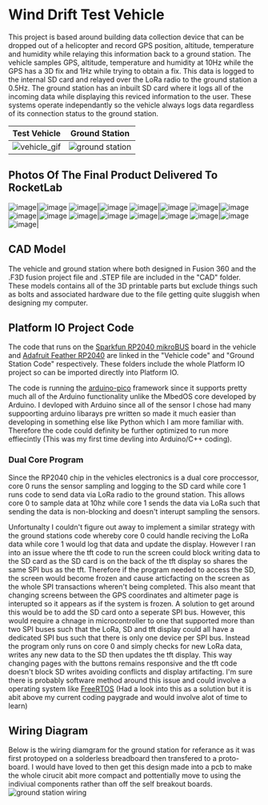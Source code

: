 # Wind Drift Test Vehicle

This project is based around building data collection device that can be dropped out of a helicopter and record GPS position, altitude, temperature and humidity while relaying this information back to a ground station. The vehicle samples GPS, altitude, temperature and humidity at 10Hz while the GPS has a 3D fix and 1Hz while trying to obtain a fix. This data is logged to the internal SD card and relayed over the LoRa radio to the ground station a 0.5Hz. The ground station has an inbuilt SD card where it logs all of the incoming data while displaying this reviced information to the user. These systems operate independantly so the vehicle always logs data regardless of its connection status to the ground station.

Test Vehicle | Ground Station
------------ | -------------
![vehicle_gif](https://github.com/JasperCusiel/Wind-Drift-Test-Vehicle/blob/f5f4aa340e76b96d537dc1a6af973c7dd2ffaf03/Test_Vehicle.gif) | ![ground station](https://github.com/JasperCusiel/Wind-Drift-Test-Vehicle/blob/e8371d43ec23b7cb48514da858f554845b8bd735/Ground%20Station.gif)

## Photos Of The Final Product Delivered To RocketLab
![image](https://github.com/JasperCusiel/Wind-Drift-Test-Vehicle/blob/main/Images%20%26%20Gifs/IMG_0352.jpeg)|![image](https://github.com/JasperCusiel/Wind-Drift-Test-Vehicle/blob/main/Images%20%26%20Gifs/IMG_0353.jpeg)
![image](https://github.com/JasperCusiel/Wind-Drift-Test-Vehicle/blob/main/Images%20%26%20Gifs/IMG_0354.jpeg)|![image](https://github.com/JasperCusiel/Wind-Drift-Test-Vehicle/blob/main/Images%20%26%20Gifs/IMG_0355.jpeg)
![image](https://github.com/JasperCusiel/Wind-Drift-Test-Vehicle/blob/main/Images%20%26%20Gifs/IMG_0356.jpeg)|![image](https://github.com/JasperCusiel/Wind-Drift-Test-Vehicle/blob/main/Images%20%26%20Gifs/IMG_0357.jpeg)
![image](https://github.com/JasperCusiel/Wind-Drift-Test-Vehicle/blob/main/Images%20%26%20Gifs/IMG_0362.jpeg)|![image](https://github.com/JasperCusiel/Wind-Drift-Test-Vehicle/blob/main/Images%20%26%20Gifs/IMG_0364.jpeg)
![image](https://github.com/JasperCusiel/Wind-Drift-Test-Vehicle/blob/main/Images%20%26%20Gifs/IMG_0366.jpeg)|![image](https://github.com/JasperCusiel/Wind-Drift-Test-Vehicle/blob/main/Images%20%26%20Gifs/IMG_0367.jpeg)
![image](https://github.com/JasperCusiel/Wind-Drift-Test-Vehicle/blob/main/Images%20%26%20Gifs/IMG_0369.jpeg)|![image](https://github.com/JasperCusiel/Wind-Drift-Test-Vehicle/blob/main/Images%20%26%20Gifs/IMG_0370.jpeg)
![image](https://github.com/JasperCusiel/Wind-Drift-Test-Vehicle/blob/main/Images%20%26%20Gifs/IMG_0371.jpeg)|![image](https://github.com/JasperCusiel/Wind-Drift-Test-Vehicle/blob/main/Images%20%26%20Gifs/IMG_0372.jpeg)
![image](https://github.com/JasperCusiel/Wind-Drift-Test-Vehicle/blob/main/Images%20%26%20Gifs/IMG_0373.jpeg)|![image](https://github.com/JasperCusiel/Wind-Drift-Test-Vehicle/blob/main/Images%20%26%20Gifs/IMG_0374.jpeg)
![image](https://github.com/JasperCusiel/Wind-Drift-Test-Vehicle/blob/main/Images%20%26%20Gifs/IMG_0375.jpeg)|


## CAD Model
The vehicle and ground station where both designed in Fusion 360 and the .F3D fusion project file and .STEP file are included in the "CAD" folder. These models contains all of the 3D printable parts but exclude things such as bolts and associated hardware due to the file getting quite sluggish when designing my computer.

## Platform IO Project Code
The code that runs on the [Sparkfun RP2040 mikroBUS](https://www.sparkfun.com/products/18721) board in the vehicle and [Adafruit Feather RP2040](https://www.adafruit.com/product/4884) are linked in the "Vehicle code" and "Ground Station Code" respectively. These folders include the whole Platform IO project so can be imported directly into Platform IO.

The code is running the [arduino-pico](https://arduino-pico.readthedocs.io/en/latest/) framework since it supports pretty much all of the Arduino functionality unlike the MbedOS core developed by Arduino. I devloped with Arduino since all of the sensor I chose had many suppoorting arduino libarays pre written so made it much easier than developing in something else like Python which I am more familiar with. Therefore the code could definity be further optimized to run more effiecintly (This was my first time devling into Arduino/C++ coding).

### Dual Core Program
Since the RP2040 chip in the vehicles electronics is a dual core proccessor, core 0 runs the sensor sampling and logging to the SD card while core 1 runs code to send data via LoRa radio to the ground station. This allows core 0 to sample data at 10hz while core 1 sends the data via LoRa such that sending the data is non-blocking and doesn't interupt sampling the sensors. 

Unfortunalty I couldn't figure out away to implement a similar strategy with the ground stations code whereby core 0 could handle reciving the LoRa data while core 1 would log that data and update the display. However I ran into an issue where the tft code to run the screen could block writing data to the SD card as the SD card is on the back of the tft display so shares the same SPI bus as the tft. Therefore if the program needed to access the SD, the screen would become frozen and cause articfacting on the screen as the whole SPI transactions wheren't being completed. This also meant that changing screens between the GPS coordinates and altimeter page is interupted so it appears as if the system is frozen. A solution to get around this would be to add the SD card onto a seperate SPI bus. However, this would require a chnage in microcontroller to one that supported more than two SPI buses such that the LoRa, SD and tft display could all have a dedicated SPI bus such that there is only one device per SPI bus. Instead the program only runs on core 0 and simply checks for new LoRa data, writes any new data to the SD then updates the tft display. This way changing pages with the buttons remains responsive and the tft code doesn't block SD writes avoiding conflicts and display artifacting. I'm sure there is probably software method around this issue and could involve a operating system like [FreeRTOS](https://www.freertos.org) (Had a look into this as a solution but it is abit above my current coding paygrade and would involve alot of time to learn)

## Wiring Diagram
Below is the wiring diamgram for the ground station for referance as it was first protoyped on a solderless breadboard then transfered to a proto-board. I would have loved to then get this design made into a pcb to make the whole cirucit abit more compact and pottentially move to using the indiviual components rather than off the self breakout boards.
![ground station wiring](https://github.com/JasperCusiel/Wind-Drift-Test-Vehicle/blob/7d3b5c572471ea2a260b697b29c4c50e110d7b82/Images%20&%20Gifs/Ground%20Station%20Wiring.png)


